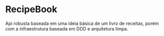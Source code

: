 # RecipeBook
Api robusta baseada em uma ideia básica de um livro de receitas, porém com a infraestrutura baseada em DDD e arquitetura limpa.
